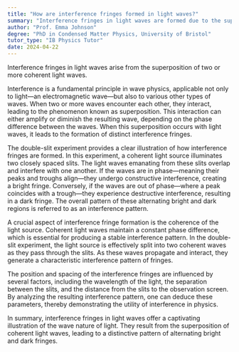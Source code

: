 ```yaml
---
title: "How are interference fringes formed in light waves?"
summary: "Interference fringes in light waves are formed due to the superposition of two or more coherent light waves."
author: "Prof. Emma Johnson"
degree: "PhD in Condensed Matter Physics, University of Bristol"
tutor_type: "IB Physics Tutor"
date: 2024-04-22
---
```


Interference fringes in light waves arise from the superposition of two or more coherent light waves.

Interference is a fundamental principle in wave physics, applicable not only to light—an electromagnetic wave—but also to various other types of waves. When two or more waves encounter each other, they interact, leading to the phenomenon known as superposition. This interaction can either amplify or diminish the resulting wave, depending on the phase difference between the waves. When this superposition occurs with light waves, it leads to the formation of distinct interference fringes.

The double-slit experiment provides a clear illustration of how interference fringes are formed. In this experiment, a coherent light source illuminates two closely spaced slits. The light waves emanating from these slits overlap and interfere with one another. If the waves are in phase—meaning their peaks and troughs align—they undergo constructive interference, creating a bright fringe. Conversely, if the waves are out of phase—where a peak coincides with a trough—they experience destructive interference, resulting in a dark fringe. The overall pattern of these alternating bright and dark regions is referred to as an interference pattern.

A crucial aspect of interference fringe formation is the coherence of the light source. Coherent light waves maintain a constant phase difference, which is essential for producing a stable interference pattern. In the double-slit experiment, the light source is effectively split into two coherent waves as they pass through the slits. As these waves propagate and interact, they generate a characteristic interference pattern of fringes.

The position and spacing of the interference fringes are influenced by several factors, including the wavelength of the light, the separation between the slits, and the distance from the slits to the observation screen. By analyzing the resulting interference pattern, one can deduce these parameters, thereby demonstrating the utility of interference in physics.

In summary, interference fringes in light waves offer a captivating illustration of the wave nature of light. They result from the superposition of coherent light waves, leading to a distinctive pattern of alternating bright and dark fringes.
    
